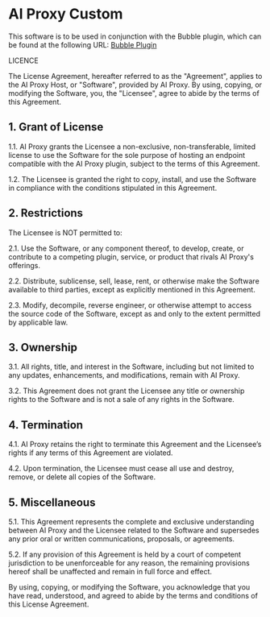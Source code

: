 # AI Proxy Custom
This software is to be used in conjunction with the Bubble plugin, which can be found at the following URL: [Bubble Plugin](https://bubble.io/plugin/ai-proxy---chatgpt-streaming-1691689008657x825095315685113900)

LICENCE

The License Agreement, hereafter referred to as the "Agreement", applies to the AI Proxy Host, or "Software", provided by AI Proxy. By using, copying, or modifying the Software, you, the "Licensee", agree to abide by the terms of this Agreement.

## 1. Grant of License

1.1. AI Proxy grants the Licensee a non-exclusive, non-transferable, limited license to use the Software for the sole purpose of hosting an endpoint compatible with the AI Proxy plugin, subject to the terms of this Agreement.

1.2. The Licensee is granted the right to copy, install, and use the Software in compliance with the conditions stipulated in this Agreement.

## 2. Restrictions

The Licensee is NOT permitted to:

2.1. Use the Software, or any component thereof, to develop, create, or contribute to a competing plugin, service, or product that rivals AI Proxy's offerings.

2.2. Distribute, sublicense, sell, lease, rent, or otherwise make the Software available to third parties, except as explicitly mentioned in this Agreement.

2.3. Modify, decompile, reverse engineer, or otherwise attempt to access the source code of the Software, except as and only to the extent permitted by applicable law.

## 3. Ownership

3.1. All rights, title, and interest in the Software, including but not limited to any updates, enhancements, and modifications, remain with AI Proxy.

3.2. This Agreement does not grant the Licensee any title or ownership rights to the Software and is not a sale of any rights in the Software.

## 4. Termination

4.1. AI Proxy retains the right to terminate this Agreement and the Licensee’s rights if any terms of this Agreement are violated.

4.2. Upon termination, the Licensee must cease all use and destroy, remove, or delete all copies of the Software.

## 5. Miscellaneous

5.1. This Agreement represents the complete and exclusive understanding between AI Proxy and the Licensee related to the Software and supersedes any prior oral or written communications, proposals, or agreements.

5.2. If any provision of this Agreement is held by a court of competent jurisdiction to be unenforceable for any reason, the remaining provisions hereof shall be unaffected and remain in full force and effect.

By using, copying, or modifying the Software, you acknowledge that you have read, understood, and agreed to abide by the terms and conditions of this License Agreement.